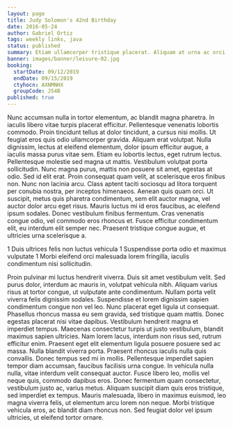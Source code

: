 ```yaml
---
layout: page
title: Judy Solomon's 42nd Birthday
date: 2016-05-24
author: Gabriel Ortiz
tags: weekly links, java
status: published
summary: Etiam ullamcorper tristique placerat. Aliquam at urna ac orci.
banner: images/banner/leisure-02.jpg
booking:
  startDate: 09/12/2019
  endDate: 09/15/2019
  ctyhocn: AXNMNHX
  groupCode: JS4B
published: true
---
```

Nunc accumsan nulla in tortor elementum, ac blandit magna pharetra. In iaculis libero vitae turpis placerat efficitur. Pellentesque venenatis lobortis commodo. Proin tincidunt tellus at dolor tincidunt, a cursus nisi mollis. Ut feugiat eros quis odio ullamcorper gravida. Aliquam erat volutpat. Nulla dignissim, lectus at eleifend elementum, dolor ipsum efficitur augue, a iaculis massa purus vitae sem. Etiam eu lobortis lectus, eget rutrum lectus. Pellentesque molestie sed magna ut mattis. Vestibulum volutpat porta sollicitudin. Nunc magna purus, mattis non posuere sit amet, egestas at odio. Sed id elit erat.
Proin consequat quam velit, at scelerisque eros finibus non. Nunc non lacinia arcu. Class aptent taciti sociosqu ad litora torquent per conubia nostra, per inceptos himenaeos. Aenean quis quam orci. Ut suscipit, metus quis pharetra condimentum, sem elit auctor magna, vel auctor dolor arcu eget risus. Mauris luctus mi id eros faucibus, ac eleifend ipsum sodales. Donec vestibulum finibus fermentum. Cras venenatis congue odio, vel commodo eros rhoncus et. Fusce efficitur condimentum elit, eu interdum elit semper nec. Praesent tristique congue augue, et ultricies urna scelerisque a.

1 Duis ultrices felis non luctus vehicula
1 Suspendisse porta odio et maximus vulputate
1 Morbi eleifend orci malesuada lorem fringilla, iaculis condimentum nisi sollicitudin.

Proin pulvinar mi luctus hendrerit viverra. Duis sit amet vestibulum velit. Sed purus dolor, interdum ac mauris in, volutpat vehicula nibh. Aliquam varius risus at tortor congue, ut vulputate ante condimentum. Nullam porta velit viverra felis dignissim sodales. Suspendisse et lorem dignissim sapien condimentum congue non vel leo. Nunc placerat eget ligula ut consequat. Phasellus rhoncus massa eu sem gravida, sed tristique quam mattis. Donec egestas placerat nisi vitae dapibus. Vestibulum hendrerit magna et imperdiet tempus. Maecenas consectetur turpis ut justo vestibulum, blandit maximus sapien ultricies. Nam lorem lacus, interdum non risus sed, rutrum efficitur enim.
Praesent eget elit elementum ligula posuere posuere sed ac massa. Nulla blandit viverra porta. Praesent rhoncus iaculis nulla quis convallis. Donec tempus sed mi in mollis. Pellentesque imperdiet sapien tempor diam accumsan, faucibus facilisis urna congue. In vehicula nulla nulla, vitae interdum velit consequat auctor. Fusce libero leo, mollis vel neque quis, commodo dapibus eros. Donec fermentum quam consectetur, vestibulum justo ac, varius metus. Aliquam suscipit diam quis eros tristique, sed imperdiet ex tempus. Mauris malesuada, libero in maximus euismod, leo magna viverra felis, ut elementum arcu lorem non neque. Morbi tristique vehicula eros, ac blandit diam rhoncus non. Sed feugiat dolor vel ipsum ultricies, ut eleifend tortor ornare.
